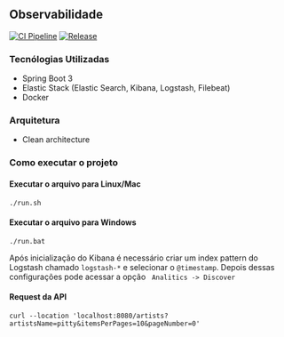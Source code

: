 ## Observabilidade
[![CI Pipeline](https://github.com/dsamuel32/spring-observability/actions/workflows/ci.yml/badge.svg)](https://github.com/dsamuel32/spring-observability/actions/workflows/ci.yml)
[![Release](https://github.com/dsamuel32/spring-observability/actions/workflows/cd.yml/badge.svg)](https://github.com/dsamuel32/spring-observability/actions/workflows/cd.yml)
### Tecnólogias Utilizadas
* Spring Boot 3
* Elastic Stack (Elastic Search, Kibana, Logstash, Filebeat)
* Docker

### Arquitetura
* Clean architecture


### Como executar o projeto

#### Executar o arquivo para Linux/Mac

``` ./run.sh ```

#### Executar o arquivo para Windows

``` ./run.bat ```

Após inicialização do Kibana é necessário criar um index pattern do Logstash chamado ``logstash-*``
e selecionar o ``@timestamp``. Depois dessas configurações pode acessar a opção  `` Analitics -> Discover``
#### Request da API
``` curl --location 'localhost:8080/artists?artistsName=pitty&itemsPerPages=10&pageNumber=0' ```